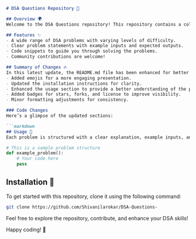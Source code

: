 ```markdown
# DSA Questions Repository 🚀

## Overview 🌍
Welcome to the DSA Questions repository! This repository contains a collection of Data Structures and Algorithms (DSA) problems designed to help you enhance your coding skills and prepare for technical interviews.

## Features ✨
- A wide range of DSA problems with varying levels of difficulty.
- Clear problem statements with example inputs and expected outputs.
- Code snippets to guide you through solving the problems.
- Community contributions are welcome!

## Summary of Changes 🔥
In this latest update, the README.md file has been enhanced for better readability and engagement:
- Added emojis for a more engaging presentation.
- Updated the installation instructions for clarity.
- Enhanced the usage section to provide a better understanding of the problem structure.
- Added badges for stars, forks, and license to improve visibility.
- Minor formatting adjustments for consistency.

### Code Changes
Here’s a glimpse of the updated sections:

```markdown
## Usage 📝
Each problem is structured with a clear explanation, example inputs, and expected outputs. You can use the provided code snippets as a reference to solve the problems effectively.
```

```python
# This is a sample problem structure
def example_problem():
    # Your code here
    pass
```

## Installation 🚧
To get started with this repository, clone it using the following command:

```bash
git clone https://github.com/Shivanilarokar/DSA-Questions-
```

Feel free to explore the repository, contribute, and enhance your DSA skills!

Happy coding! 🎉
```